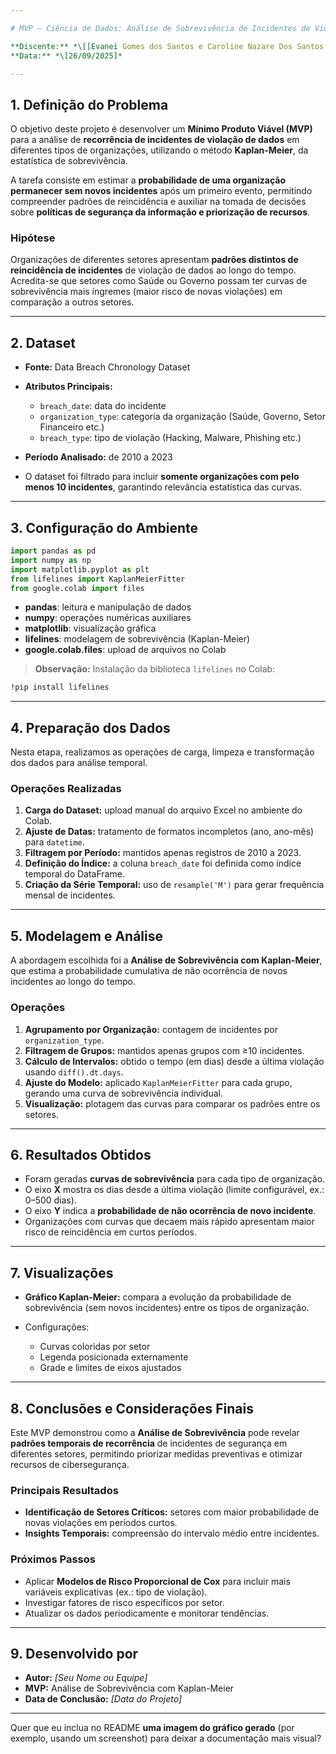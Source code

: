 ```yaml
---

# MVP – Ciência de Dados: Análise de Sobrevivência de Incidentes de Violação de Dados

**Discente:** *\[[Evanei Gomes dos Santos e Caroline Nazare Dos Santos Chucre Kappel]*
**Data:** *\[26/09/2025]*

---
```


## 1. Definição do Problema

O objetivo deste projeto é desenvolver um **Mínimo Produto Viável (MVP)** para a análise de **recorrência de incidentes de violação de dados** em diferentes tipos de organizações, utilizando o método **Kaplan-Meier**, da estatística de sobrevivência.

A tarefa consiste em estimar a **probabilidade de uma organização permanecer sem novos incidentes** após um primeiro evento, permitindo compreender padrões de reincidência e auxiliar na tomada de decisões sobre **políticas de segurança da informação e priorização de recursos**.

### Hipótese

Organizações de diferentes setores apresentam **padrões distintos de reincidência de incidentes** de violação de dados ao longo do tempo.
Acredita-se que setores como Saúde ou Governo possam ter curvas de sobrevivência mais íngremes (maior risco de novas violações) em comparação a outros setores.

---

## 2. Dataset

* **Fonte:** Data Breach Chronology Dataset
* **Atributos Principais:**

  * `breach_date`: data do incidente
  * `organization_type`: categoria da organização (Saúde, Governo, Setor Financeiro etc.)
  * `breach_type`: tipo de violação (Hacking, Malware, Phishing etc.)
* **Período Analisado:** de 2010 a 2023
* O dataset foi filtrado para incluir **somente organizações com pelo menos 10 incidentes**, garantindo relevância estatística das curvas.

---

## 3. Configuração do Ambiente

```python
import pandas as pd
import numpy as np
import matplotlib.pyplot as plt
from lifelines import KaplanMeierFitter
from google.colab import files
```

* **pandas**: leitura e manipulação de dados
* **numpy**: operações numéricas auxiliares
* **matplotlib**: visualização gráfica
* **lifelines**: modelagem de sobrevivência (Kaplan-Meier)
* **google.colab.files**: upload de arquivos no Colab

> **Observação:** Instalação da biblioteca `lifelines` no Colab:

```bash
!pip install lifelines
```

---

## 4. Preparação dos Dados

Nesta etapa, realizamos as operações de carga, limpeza e transformação dos dados para análise temporal.

### Operações Realizadas

1. **Carga do Dataset:** upload manual do arquivo Excel no ambiente do Colab.
2. **Ajuste de Datas:** tratamento de formatos incompletos (ano, ano-mês) para `datetime`.
3. **Filtragem por Período:** mantidos apenas registros de 2010 a 2023.
4. **Definição do Índice:** a coluna `breach_date` foi definida como índice temporal do DataFrame.
5. **Criação da Série Temporal:** uso de `resample('M')` para gerar frequência mensal de incidentes.

---

## 5. Modelagem e Análise

A abordagem escolhida foi a **Análise de Sobrevivência com Kaplan-Meier**, que estima a probabilidade cumulativa de não ocorrência de novos incidentes ao longo do tempo.

### Operações

1. **Agrupamento por Organização:** contagem de incidentes por `organization_type`.
2. **Filtragem de Grupos:** mantidos apenas grupos com ≥10 incidentes.
3. **Cálculo de Intervalos:** obtido o tempo (em dias) desde a última violação usando `diff().dt.days`.
4. **Ajuste do Modelo:** aplicado `KaplanMeierFitter` para cada grupo, gerando uma curva de sobrevivência individual.
5. **Visualização:** plotagem das curvas para comparar os padrões entre os setores.

---

## 6. Resultados Obtidos

* Foram geradas **curvas de sobrevivência** para cada tipo de organização.
* O eixo **X** mostra os dias desde a última violação (limite configurável, ex.: 0–500 dias).
* O eixo **Y** indica a **probabilidade de não ocorrência de novo incidente**.
* Organizações com curvas que decaem mais rápido apresentam maior risco de reincidência em curtos períodos.

---

## 7. Visualizações

* **Gráfico Kaplan-Meier:** compara a evolução da probabilidade de sobrevivência (sem novos incidentes) entre os tipos de organização.
* Configurações:

  * Curvas coloridas por setor
  * Legenda posicionada externamente
  * Grade e limites de eixos ajustados

---

## 8. Conclusões e Considerações Finais

Este MVP demonstrou como a **Análise de Sobrevivência** pode revelar **padrões temporais de recorrência** de incidentes de segurança em diferentes setores, permitindo priorizar medidas preventivas e otimizar recursos de cibersegurança.

### Principais Resultados

* **Identificação de Setores Críticos:** setores com maior probabilidade de novas violações em períodos curtos.
* **Insights Temporais:** compreensão do intervalo médio entre incidentes.

### Próximos Passos

* Aplicar **Modelos de Risco Proporcional de Cox** para incluir mais variáveis explicativas (ex.: tipo de violação).
* Investigar fatores de risco específicos por setor.
* Atualizar os dados periodicamente e monitorar tendências.

---

## 9. Desenvolvido por

* **Autor:** *\[Seu Nome ou Equipe]*
* **MVP:** Análise de Sobrevivência com Kaplan-Meier
* **Data de Conclusão:** *\[Data do Projeto]*

---

Quer que eu inclua no README **uma imagem do gráfico gerado** (por exemplo, usando um screenshot) para deixar a documentação mais visual?
